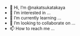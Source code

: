 - 👋 Hi, I’m @nakatsukatakaya
- 👀 I’m interested in ...
- 🌱 I’m currently learning ...
- 💞️ I’m looking to collaborate on ...
- 📫 How to reach me ...

<!---
nakatsukatakaya/nakatsukatakaya is a ✨ special ✨ repository because its `README.md` (this file) appears on your GitHub profile.
You can click the Preview link to take a look at your changes.
--->
